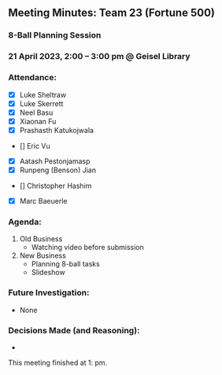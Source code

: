 ## Meeting Minutes: Team 23 (Fortune 500)
### 8-Ball Planning Session

### 21 April 2023, 2:00 – 3:00 pm @ Geisel Library

### **Attendance**:
- [x] Luke Sheltraw
- [x] Luke Skerrett
- [x] Neel Basu
- [x] Xiaonan Fu
- [x] Prashasth Katukojwala
- [] Eric Vu
- [x] Aatash Pestonjamasp
- [x] Runpeng (Benson) Jian
- [] Christopher Hashim
- [x] Marc Baeuerle

### **Agenda**:
1. Old Business
    - Watching video before submission
3. New Business
    - Planning 8-ball tasks
    - Slideshow

### **Future Investigation**:
- None

### **Decisions Made (and Reasoning)**:
- 

This meeting finished at 1: pm.
